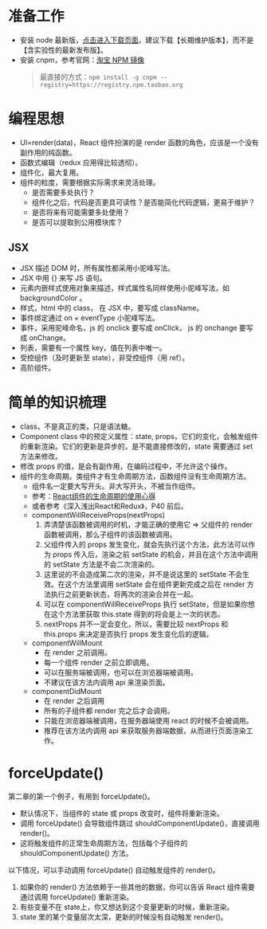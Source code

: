 # 准备工作
* 安装 node 最新版，[点击进入下载页面](https://nodejs.org/zh-cn/)。建议下载【长期维护版本】，而不是【含实验性的最新发布版】。
* 安装 cnpm，参考官网：[淘宝 NPM 镜像](https://npm.taobao.org/)
    > 最直接的方式：`npm install -g cnpm --registry=https://registry.npm.taobao.org`
    
# 编程思想
* UI=render(data)，React 组件扮演的是 render 函数的角色，应该是一个没有副作用的纯函数。
* 函数式编辑（redux 应用得比较透彻）。
* 组件化，最大复用。
* 组件的粒度，需要根据实际需求来灵活处理。
    * 是否需要多处执行？
    * 组件化之后，代码是否更具可读性？是否能简化代码逻辑，更易于维护？
    * 是否将来有可能需要多处使用？
    * 是否可以提取到公用模块库？

## JSX
* JSX 描述 DOM 时，所有属性都采用小驼峰写法。
* JSX 中用 {} 来写 JS 语句。
* 元素内嵌样式使用对象来描述，样式属性名同样使用小驼峰写法，如 backgroundColor 。
* 样式，html 中的 class， 在 JSX 中，要写成 className。
* 事件绑定通过 on + eventType 小驼峰写法。
* 事件，采用驼峰命名，js 的 onclick 要写成 onClick， js 的 onchange 要写成 onChange。
* 列表，需要有一个属性 key，值在列表中唯一。
* 受控组件（及时更新至 state），非受控组件（用 ref）。
* 高阶组件。

# 简单的知识梳理
* class，不是真正的类，只是语法糖。
* Component class 中的预定义属性：state, props，它们的变化，会触发组件的重新渲染。它们的更新是异步的，是不能直接修改的，state 需要通过 set 方法来修改。
* 修改 props 的值，是会有副作用，在编码过程中，不允许这个操作。
* 组件的生命周期。类组件才有生命周期方法，函数组件没有生命周期方法。
    * 组件名一定要大写开头。非大写开头，不被当作组件。
    * 参考：[React组件的生命周期的使用心得](https://www.jianshu.com/p/8b18543b90b7)
    * 或者参考《深入浅出React和Redux》，P40 前后。
    * componentWillReceiveProps(nextProps)
        1. 弄清楚该函数被调用的时机，才能正确的使用它 => 父组件的 render 函数被调用，那么子组件的该函数被调用。
        1. 父组件传入的 props 发生变化，就会先执行这个方法，此方法可以作为 props 传入后，渲染之前 setState 的机会，并且在这个方法中调用的 setState 方法是不会二次渲染的。
        1. 这里说的不会造成第二次的渲染，并不是说这里的 setState 不会生效。在这个方法里调用 setState 会在组件更新完成之后在 render 方法执行之前更新状态，将两次的渲染合并在一起。
        1. 可以在 componentWillReceiveProps 执行 setState，但是如果你想在这个方法里获取 this.state 得到的将会是上一次的状态。
        1. nextProps 并不一定会变化，所以，需要比较 nextProps 和 this.props 来决定是否执行 props 发生变化后的逻辑。
    * componentWillMount
        * 在 render 之前调用。
        * 每一个组件 render 之前立即调用。
        * 可以在服务端被调用，也可以在浏览器端被调用。
        * 不建议在该方法内调用 api 来渲染页面。
    * componentDidMount
        * 在 render 之后调用
        * 所有的子组件都 render 完之后才会调用。
        * 只能在浏览器端被调用，在服务器端使用 react 的时候不会被调用。
        * 推荐在该方法内调用 api 来获取服务器端数据，从而进行页面渲染工作。
        
# forceUpdate()
第二章的第一个例子，有用到 forceUpdate()。
* 默认情况下，当组件的 state 或 props 改变时，组件将重新渲染。
* 调用 forceUpdate() 会导致组件跳过 shouldComponentUpdate()，直接调用 render()。
* 这将触发组件的正常生命周期方法，包括每个子组件的 shouldComponentUpdate() 方法。

以下情况，可以手动调用 forceUpdate() 自动触发组件的 render()。
1. 如果你的 render() 方法依赖于一些其他的数据，你可以告诉 React 组件需要通过调用 forceUpdate() 重新渲染。
1. 有些变量不在 state上，你又想达到这个变量更新的时候，重新渲染。
1. state 里的某个变量层次太深，更新的时候没有自动触发 render()。

#